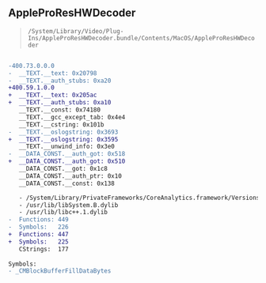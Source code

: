 ## AppleProResHWDecoder

> `/System/Library/Video/Plug-Ins/AppleProResHWDecoder.bundle/Contents/MacOS/AppleProResHWDecoder`

```diff

-400.73.0.0.0
-  __TEXT.__text: 0x20798
-  __TEXT.__auth_stubs: 0xa20
+400.59.1.0.0
+  __TEXT.__text: 0x205ac
+  __TEXT.__auth_stubs: 0xa10
   __TEXT.__const: 0x74180
   __TEXT.__gcc_except_tab: 0x4e4
   __TEXT.__cstring: 0x101b
-  __TEXT.__oslogstring: 0x3693
+  __TEXT.__oslogstring: 0x3595
   __TEXT.__unwind_info: 0x3e0
-  __DATA_CONST.__auth_got: 0x518
+  __DATA_CONST.__auth_got: 0x510
   __DATA_CONST.__got: 0x1c8
   __DATA_CONST.__auth_ptr: 0x10
   __DATA_CONST.__const: 0x138

   - /System/Library/PrivateFrameworks/CoreAnalytics.framework/Versions/A/CoreAnalytics
   - /usr/lib/libSystem.B.dylib
   - /usr/lib/libc++.1.dylib
-  Functions: 449
-  Symbols:   226
+  Functions: 447
+  Symbols:   225
   CStrings:  177
 
Symbols:
- _CMBlockBufferFillDataBytes

```

